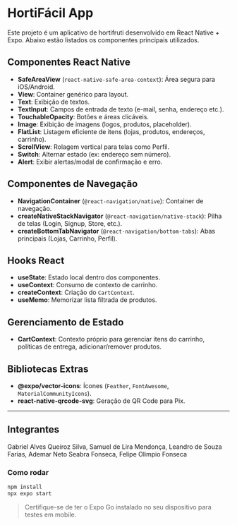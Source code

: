 # HortiFácil App

Este projeto é um aplicativo de hortifruti desenvolvido em React Native + Expo. Abaixo estão listados os componentes principais utilizados.

## Componentes React Native

- **SafeAreaView** (`react-native-safe-area-context`): Área segura para iOS/Android.
- **View**: Container genérico para layout.
- **Text**: Exibição de textos.
- **TextInput**: Campos de entrada de texto (e-mail, senha, endereço etc.).
- **TouchableOpacity**: Botões e áreas clicáveis.
- **Image**: Exibição de imagens (logos, produtos, placeholder).
- **FlatList**: Listagem eficiente de itens (lojas, produtos, endereços, carrinho).
- **ScrollView**: Rolagem vertical para telas como Perfil.
- **Switch**: Alternar estado (ex: endereço sem número).
- **Alert**: Exibir alertas/modal de confirmação e erro.

## Componentes de Navegação

- **NavigationContainer** (`@react-navigation/native`): Container de navegação.
- **createNativeStackNavigator** (`@react-navigation/native-stack`): Pilha de telas (Login, Signup, Store, etc.).
- **createBottomTabNavigator** (`@react-navigation/bottom-tabs`): Abas principais (Lojas, Carrinho, Perfil).

## Hooks React

- **useState**: Estado local dentro dos componentes.
- **useContext**: Consumo de contexto de carrinho.
- **createContext**: Criação do `CartContext`.
- **useMemo**: Memorizar lista filtrada de produtos.

## Gerenciamento de Estado

- **CartContext**: Contexto próprio para gerenciar itens do carrinho, políticas de entrega, adicionar/remover produtos.

## Bibliotecas Extras

- **@expo/vector-icons**: Ícones (`Feather`, `FontAwesome`, `MaterialCommunityIcons`).
- **react-native-qrcode-svg**: Geração de QR Code para Pix.

---

   ## Integrantes
   Gabriel Alves Queiroz Silva, Samuel de Lira Mendonça, Leandro de Souza Farias, Ademar Neto Seabra Fonseca, Felipe Olimpio Fonseca

### Como rodar

```bash
npm install
npx expo start
```

> Certifique-se de ter o Expo Go instalado no seu dispositivo para testes em mobile.
